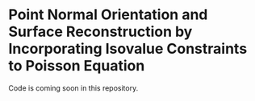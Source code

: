 # Point Normal Orientation and Surface Reconstruction by Incorporating Isovalue Constraints to Poisson Equation

Code is coming soon in this repository. 
